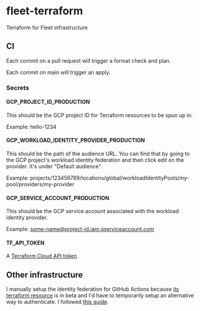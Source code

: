 # fleet-terraform

Terraform for Fleet infrastructure

## CI

Each commit on a pull request will trigger a format check and plan.

Each commit on main will trigger an apply.

### Secrets

#### GCP_PROJECT_ID_PRODUCTION

This should be the GCP project ID for Terraform resources to be spun up in.

Example: hello-1234

#### GCP_WORKLOAD_IDENTITY_PROVIDER_PRODUCTION

This should be the path of the audience URL. You can find that by going
to the GCP project's workload identity federation and then click edit on the
provider. It's under "Default audience".

Example: projects/123456789/locations/global/workloadIdentityPools/my-pool/providers/my-provider

#### GCP_SERVICE_ACCOUNT_PRODUCTION

This should be the GCP service account associated with the workload identity
provider.

Example: some-name@project-id.iam.gserviceaccount.com

#### TF_API_TOKEN

A [Terraform Cloud API token](terraform-cloud-api-tokens).

[terraform-cloud-api-tokens]: https://www.terraform.io/cloud-docs/users-teams-organizations/users#api-tokens

## Other infrastructure

I manually setup the identity federation for GitHub Actions because
[its terraform resource][terraform-identity-pool] is in beta and I'd have to
temporarily setup an alternative way to authenticate. I followed
[this guide][gcp-github-actions-auth].

[terraform-identity-pool]: https://registry.terraform.io/providers/hashicorp/google/latest/docs/resources/iam_workload_identity_pool
[gcp-github-actions-auth]: https://cloud.google.com/blog/products/identity-security/enabling-keyless-authentication-from-github-actions
